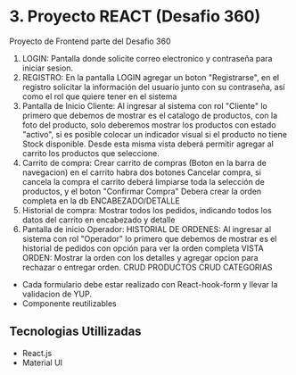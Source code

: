 # 3. Proyecto REACT (Desafio 360)

Proyecto de Frontend parte del Desafio 360

1. LOGIN: Pantalla donde solicite correo electronico y contraseña para iniciar sesion.
2. REGISTRO: En la pantalla LOGIN agregar un boton "Registrarse", en el registro solicitar la información del usuario
   junto con su contraseña, así como el rol que quiere tener en el sistema
3. Pantalla de Inicio
   Cliente: Al ingresar al sistema con rol "Cliente" lo primero que debemos de mostrar es el catalogo de productos,
   con la foto del producto, solo deberemos mostrar los productos con estado "activo", si es posible colocar un indicador visual si el
   producto no tiene Stock disponible. Desde esta misma vista deberá permitir agregar al carrito los productos que seleccione.
4. Carrito de compra: Crear carrito de compras (Boton en la barra de navegacion) en el carrito habra dos botones Cancelar compra, si cancela la compra el carrito deberá limpiarse toda la selección de productos, y el boton "Confirmar Compra" Debera crear la orden completa en la db ENCABEZADO/DETALLE
5. Historial de compra: Mostrar todos los pedidos, indicando todos los datos del carrito en encabezado y detalle
6. Pantalla de inicio
   Operador:
   HISTORIAL DE ORDENES: Al ingresar al sistema con rol "Operador" lo primero que debemos de mostrar es el historial de pedidos con opción para ver la orden completa
   VISTA ORDEN: Mostrar la orden con los detalles y agregar opcion para rechazar o entregar orden.
   CRUD PRODUCTOS
   CRUD CATEGORIAS

- Cada formulario debe estar realizado con React-hook-form y llevar la validacion de YUP.
- Componente reutilizables

## Tecnologias Utillizadas

- React.js
- Material UI

